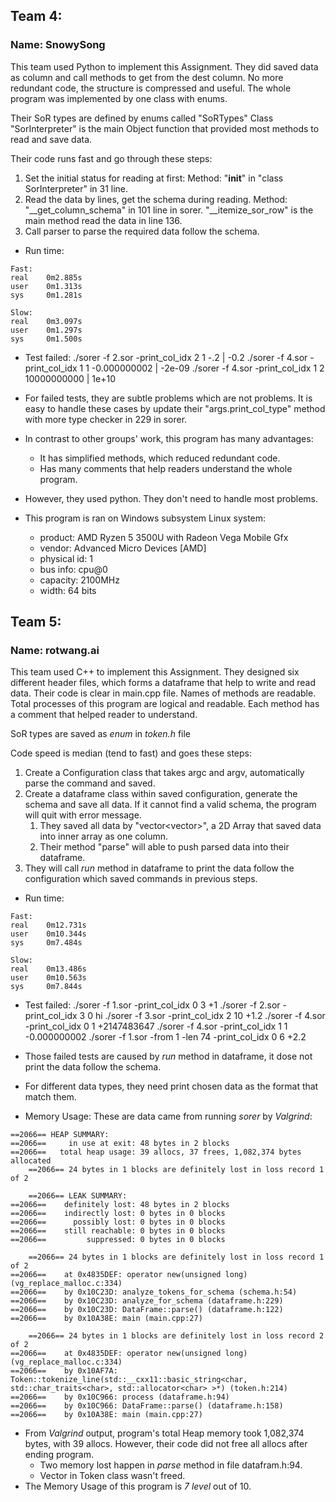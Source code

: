 ## Team 4:	
### Name: SnowySong

This team used Python to implement this Assignment.
They did saved data as column and call methods to get from the dest column.
No more redundant code, the structure is compressed and useful.
The whole program was implemented by one class with enums.

Their SoR types are defined by enums called "SoRTypes"
Class "SorInterpreter" is the main Object function that provided most methods to read and save data.

Their code runs fast and go through these steps:
1. Set the initial status for reading at first: Method: "__init__" in "class SorInterpreter" in 31 line.
2. Read the data by lines, get the schema during reading. Method: "__get_column_schema" in 101 line in sorer. "__itemize_sor_row" is the main method read the data in line 136.
3. Call parser to parse the required data follow the schema.

- Run time: 
```
Fast:
real    0m2.885s
user    0m1.313s
sys     0m1.281s

Slow:
real    0m3.097s
user    0m1.297s
sys     0m1.500s
```

- Test failed:
./sorer -f 2.sor -print_col_idx 2 1
-.2 | -0.2
./sorer -f 4.sor -print_col_idx 1 1
-0.000000002 | -2e-09
./sorer -f 4.sor -print_col_idx 1 2
10000000000 | 1e+10

- For failed tests, they are subtle problems which are not problems. It is easy to handle these cases by update their "args.print_col_type" method with more type checker in 229 in sorer.
- In contrast to other groups' work, this program has many advantages:
  - It has simplified methods, which reduced redundant code.
  - Has many comments that help readers understand the whole program.
- However, they used python. They don't need to handle most problems.
- This program is ran on Windows subsystem Linux system:
  
  - product: AMD Ryzen 5 3500U with Radeon Vega Mobile Gfx
  - vendor: Advanced Micro Devices [AMD]
  - physical id: 1
  - bus info: cpu@0
  - capacity: 2100MHz
  - width: 64 bits


## Team 5: 	
### Name: rotwang.ai

This team used C++ to implement this Assignment.
They designed six different header files, which forms a dataframe that help to write and read data.
Their code is clear in main.cpp file. Names of methods are readable. Total processes of this program are logical and readable. Each method has a comment that helped reader to understand. 

SoR types are saved as *enum* in *token.h* file

Code speed is median (tend to fast) and goes these steps:
1. Create a Configuration class that takes argc and argv, automatically parse the command and saved.
2. Create a dataframe class within saved configuration, generate the schema and save all data. If it cannot find a valid schema, the program will quit with error message.
   1. They saved all data by "vector<vector<Datatype>>", a 2D Array that saved data into inner array as one column.
   2. Their method "parse" will  able to push parsed data into their dataframe.
3. They will call *run* method in dataframe to print the data follow the configuration which saved commands in previous steps.

- Run time:
```
Fast:
real    0m12.731s
user    0m10.344s
sys     0m7.484s

Slow:
real    0m13.486s
user    0m10.563s
sys     0m7.844s
```

- Test failed:
./sorer -f 1.sor -print_col_idx 0 3
+1
./sorer -f 2.sor -print_col_idx 3 0
hi
./sorer -f 3.sor -print_col_idx 2 10
+1.2
./sorer -f 4.sor -print_col_idx 0 1
+2147483647
./sorer -f 4.sor -print_col_idx 1 1
-0.000000002
./sorer -f 1.sor -from 1 -len 74 -print_col_idx 0 6
+2.2

- Those failed tests are caused by *run* method in dataframe, it dose not print the data follow the schema.
- For different data types, they need print chosen data as the format that match them.

- Memory Usage:
	These are data came from running *sorer* by *Valgrind*:
```
==2066== HEAP SUMMARY:
==2066==     in use at exit: 48 bytes in 2 blocks
==2066==   total heap usage: 39 allocs, 37 frees, 1,082,374 bytes allocated
	==2066== 24 bytes in 1 blocks are definitely lost in loss record 1 of 2

	==2066== LEAK SUMMARY:
==2066==    definitely lost: 48 bytes in 2 blocks
==2066==    indirectly lost: 0 bytes in 0 blocks
==2066==      possibly lost: 0 bytes in 0 blocks
==2066==    still reachable: 0 bytes in 0 blocks
==2066==         suppressed: 0 bytes in 0 blocks

	==2066== 24 bytes in 1 blocks are definitely lost in loss record 1 of 2
==2066==    at 0x4835DEF: operator new(unsigned long) (vg_replace_malloc.c:334)
==2066==    by 0x10C23D: analyze_tokens_for_schema (schema.h:54)
==2066==    by 0x10C23D: analyze_for_schema (dataframe.h:229)
==2066==    by 0x10C23D: DataFrame::parse() (dataframe.h:122)
==2066==    by 0x10A38E: main (main.cpp:27)

	==2066== 24 bytes in 1 blocks are definitely lost in loss record 2 of 2
==2066==    at 0x4835DEF: operator new(unsigned long) (vg_replace_malloc.c:334)
==2066==    by 0x10AF7A: Token::tokenize_line(std::__cxx11::basic_string<char, std::char_traits<char>, std::allocator<char> >*) (token.h:214)
==2066==    by 0x10C966: process (dataframe.h:94)
==2066==    by 0x10C966: DataFrame::parse() (dataframe.h:158)
==2066==    by 0x10A38E: main (main.cpp:27)
```
- From *Valgrind* output, program's total Heap memory took 1,082,374 bytes, with 39 allocs. However, their code did not free all allocs after ending program.
  - Two memory lost happen in *parse* method in file datafram.h:94.
  - Vector in Token class wasn't freed.
- The Memory Usage of this program is *7 level* out of 10.
